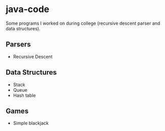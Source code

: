 # java-code

Some programs I worked on during college (recursive descent parser and data structures).

## Parsers
* Recursive Descent

## Data Structures
* Stack 
* Queue
* Hash table

## Games
* Simple blackjack
